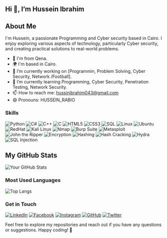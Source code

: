 Hi 👋, I’m Hussein Ibrahim
--------
About Me
--------
I'm Hussein, a passionate Programming and Cyber security based in Cairo. I enjoy exploring various aspects of technology, particularly Cyber security, and creating practical solutions to real-world problems.
- 📌 I'm from Qena.
- 🌍 I'm based in Cairo.
- 🔭 I’m currently working on [Programmin, Problem Solving, Cyber Security, Network /Football].
- 🌱 I’m currently learning Programming, Cyber Security, Penetration Testing, Network Security.
- 📫 How to reach me: hussinibrahim043@gmail.com
- 😄 Pronouns: HUSSEIN_RABIO


### Skills
![Python](https://img.shields.io/badge/Python-3776AB?style=flat-square&logo=python&logoColor=white)
![C#](https://img.shields.io/badge/C%23-239120?style=flat-square&logo=c-sharp&logoColor=white)
![C++](https://img.shields.io/badge/C%2B%2B-00599C?style=flat-square&logo=c%2B%2B&logoColor=white)
![C](https://img.shields.io/badge/C-00599C?style=flat-square&logo=c&logoColor=white)
![HTML5](https://img.shields.io/badge/HTML5-E34F26?style=flat-square&logo=html5&logoColor=white)
![CSS3](https://img.shields.io/badge/CSS3-1572B6?style=flat-square&logo=css3&logoColor=white)
![SQL](https://img.shields.io/badge/SQL-4479A1?style=flat-square&logo=sql&logoColor=white)
![Linux](https://img.shields.io/badge/Linux-FCC624?style=flat-square&logo=linux&logoColor=black)
![Ubuntu](https://img.shields.io/badge/Ubuntu-E95420?style=flat-square&logo=ubuntu&logoColor=white)
![RedHat](https://img.shields.io/badge/RedHat-EE0000?style=flat-square&logo=redhat&logoColor=white)
![Kali Linux](https://img.shields.io/badge/Kali_Linux-557C94?style=flat-square&logo=kali-linux&logoColor=white)
![Nmap](https://img.shields.io/badge/Nmap-0078D7?style=flat-square&logo=nmap&logoColor=white)
![Burp Suite](https://img.shields.io/badge/Burp_Suite-FF6C37?style=flat-square&logo=burp-suite&logoColor=white)
![Metasploit](https://img.shields.io/badge/Metasploit-1572B6?style=flat-square&logo=metasploit&logoColor=white)
![John the Ripper](https://img.shields.io/badge/John_the_Ripper-3776AB?style=flat-square&logo=john-the-ripper&logoColor=white)
![Encryption](https://img.shields.io/badge/Encryption-3776AB?style=flat-square&logoColor=white)
![Hashing](https://img.shields.io/badge/Hashing-3776AB?style=flat-square&logoColor=white)
![Hash Cracking](https://img.shields.io/badge/Hash_Cracking-3776AB?style=flat-square&logoColor=white)
![Hydra](https://img.shields.io/badge/Hydra-3776AB?style=flat-square&logoColor=white)
![SQL Injection](https://img.shields.io/badge/SQL_Injection-1572B6?style=flat-square&logo=sql-injection&logoColor=white)

My GitHub Stats
---------------
![Your GitHub Stats](https://github-readme-stats.vercel.app/api?username=Hussein-Ibrahim043&show_icons=true&theme=radical)

### Most Used Languages
![Top Langs](https://github-readme-stats.vercel.app/api/top-langs/?username=Hussein-Ibrahim043&layout=compact&theme=radical)


### Get in Touch
[![LinkedIn](https://img.shields.io/badge/LinkedIn-0A66C2?style=flat-square&logo=linkedin&logoColor=white)](https://www.linkedin.com/in/hussein-ibrahim043)
[![Facebook](https://img.shields.io/badge/Facebook-1877F2?style=flat-square&logo=facebook&logoColor=white)](https://www.facebook.com/Hussein.Ibrahim043)
[![Instagram](https://img.shields.io/badge/Instagram-E4405F?style=flat-square&logo=instagram&logoColor=white)](https://www.instagram.com/hessien_ibraheem)
[![GitHub](https://img.shields.io/badge/GitHub-181717?style=flat-square&logo=github&logoColor=white)](https://github.com/Hussein-Ibrahim043)
[![Twitter](https://img.shields.io/badge/Twitter-1DA1F2?style=flat-square&logo=twitter&logoColor=white)](https://twitter.com/HussinIbrahim_)

Feel free to explore my repositories and reach out if you have any questions or suggestions. Happy coding! 🚀

<!---
Hussein-Ibrahim043/Hussein-Ibrahim043 is a ✨ special ✨ repository because its `README.md` (this file) appears on your GitHub profile.
You can click the Preview link to take a look at your changes.
--->


